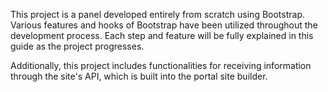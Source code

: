 This project is a panel developed entirely from scratch using Bootstrap. Various features and hooks of Bootstrap have been utilized throughout the development process. Each step and feature will be fully explained in this guide as the project progresses.

Additionally, this project includes functionalities for receiving information through the site's API, which is built into the portal site builder.
